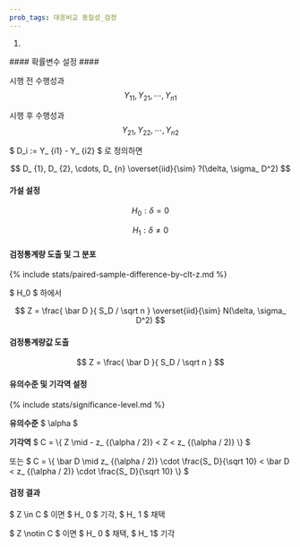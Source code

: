 ```yaml
---
prob_tags: 대응비교 동질성_검정
---
```

1)

<div>
#### 확률변수 설정 ####

시행 전 수행성과 $$ Y_ {11}, Y_ {21}, \cdots, Y_ {n1} $$

시행 후 수행성과 $$ Y_ {21}, Y_ {22}, \cdots, Y_ {n2} $$

$ D_i := Y_ {i1} - Y_ {i2} $ 로 정의하면

$$ D_ {1}, D_ {2}, \cdots, D_ {n} \overset{iid}{\sim} ?(\delta, \sigma_ D^2) $$

#### 가설 설정 ####

$$ H_0 : \delta = 0 $$

$$ H_1 : \delta \ne 0 $$

#### 검정통계량 도출 및 그 분포 ####

{% include stats/paired-sample-difference-by-clt-z.md %}

$ H_0 $ 하에서

$$ Z = \frac{ \bar D }{ S_D / \sqrt n } \overset{iid}{\sim} N(\delta, \sigma_ D^2) $$

#### 검정통계량값 도출 ####

$$ Z = \frac{ \bar D }{ S_D / \sqrt n } $$

#### 유의수준 및 기각역 설정 ####
{% include stats/significance-level.md %}

**유의수준** $ \alpha $

**기각역** $ C = \\{ Z \mid - z_ {(\alpha / 2)} < Z < z_ {(\alpha / 2)} \\} $

또는 $ C = \\{ \bar D \mid  z_ {(\alpha / 2)} \cdot \frac{S_ D}{\sqrt 10} < \bar D < z_ {(\alpha / 2)} \cdot \frac{S_ D}{\sqrt 10} \\} $

#### 검정 결과 ####
$ Z \in C $ 이면 $ H_ 0 $ 기각, $ H_ 1 $ 채택

$ Z \notin C $ 이면 $ H_ 0 $ 채택, $ H_ 1$ 기각

</div>
